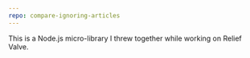 ```yaml
---
repo: compare-ignoring-articles
---
```

This is a Node.js micro-library I threw together while working on Relief Valve.
